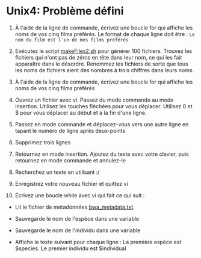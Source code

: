 # Unix4: Problème défini

1) À l'aide de la ligne de commande, écrivez une boucle for qui affiche les noms de vos cinq films préférés. Le format de chaque ligne doit être : ```Le nom du film est l'un de mes films préférés```

2) Exécutez le script [makeFiles2.sh](https://raw.githubusercontent.com/nomascus/ANT3814/main/FILES/makeFiles2.sh) pour générer 100 fichiers. Trouvez les fichiers qui n'ont pas de zéros en tête dans leur nom, ce qui les fait apparaître dans le désordre. Renommez les fichiers de sorte que tous les noms de fichiers aient des nombres à trois chiffres dans leurs noms.

3) À l'aide de la ligne de commande, écrivez une boucle for qui affiche les noms de vos cinq films préférés

4) Ouvrez un fichier avec vi. Passez du mode commande au mode insertion. Utilisez les touches fléchées pour vous déplacer. Utilisez 0 et $ pour vous déplacer au début et à la fin d'une ligne.

5) Passez en mode commande et déplacez-vous vers une autre ligne en tapant le numéro de ligne après deux-points

6) Supprimez trois lignes

7) Retournez en mode insertion. Ajoutez du texte avec votre clavier, puis retournez en mode commande et annulez-le

8) Recherchez un texte en utilisant :/

9) Enregistrez votre nouveau fichier et quittez vi

10) Écrivez une boucle while avec vi qui fait ce qui suit :

- Lit le fichier de métadonnées [bwa_metadata.txt](https://raw.githubusercontent.com/nomascus/ANT3814/main/FILES/bwa_metadata.txt).

- Sauvegarde le nom de l'espèce dans une variable
- Sauvegarde le nom de l'individu dans une variable
- Affiche le texte suivant pour chaque ligne : La première espèce est $species. Le premier individu est $individual
